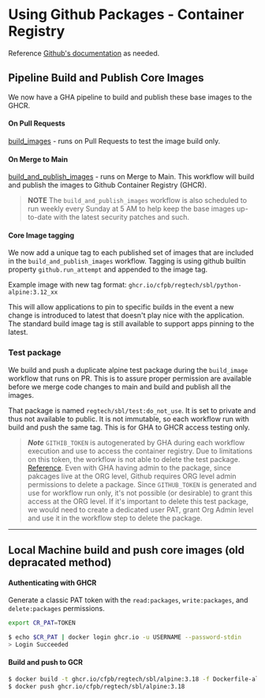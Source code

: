 # Using Github Packages - Container Registry

Reference [Github's documentation](https://docs.github.com/en/packages/working-with-a-github-packages-registry/working-with-the-container-registry) as needed.


## Pipeline Build and Publish Core Images
We now have a GHA pipeline to build and publish these base images to the GHCR.

#### On Pull Requests
[build_images](../.github/workflows/build_images.yml) - runs on Pull Requests to test the image build only.

#### On Merge to Main
[build_and_publish_images](../.github/workflows/build_and_publish_images.yml) - runs on Merge to Main. This workflow will build and publish the images to Github Container Registry (GHCR).

> **NOTE** The `build_and_publish_images` workflow is also scheduled to run weekly every Sunday at 5 AM to help keep the base images up-to-date with the latest security patches and such.

#### Core Image tagging
We now add a unique tag to each published set of images that are included in the `build_and_publish_images` workflow.
Tagging is using github builtin property `github.run_attempt` and appended to the image tag.

Example image with new tag format: `ghcr.io/cfpb/regtech/sbl/python-alpine:3.12_xx`

This will allow applications to pin to specific builds in the event a new change is introduced to latest that doesn't play nice with the application.
The standard build image tag is still available to support apps pinning to the latest.

### Test package
We build and push a duplicate alpine test package during the `build_image` workflow that runs on PR. This is to assure proper permission are available before we merge code changes to main and build and publish all the images.

That package is named `regtech/sbl/test:do_not_use`. It is set to private and thus not available to public.
It is not immutable, so each workflow run with build and push the same tag. This is for GHA to GHCR access testing only.

> ***Note*** `GITHIB_TOKEN` is autogenerated by GHA during each workflow execution and use to access the container registry. Due to limitations on this token, the workflow is not able to delete the test package. [Reference](https://docs.github.com/en/rest/packages/packages?apiVersion=2022-11-28#delete-a-package-for-an-organization). Even with GHA having admin to the package, since pakcages live at the ORG level, Github requires ORG level admin permissions to delete a package. Since `GITHUB_TOKEN` is generated and use for workflow run only, it's not possible (or desirable) to grant this access at the ORG level.
> If it's important to delete this test package, we would need to create a dedicated user PAT, grant Org Admin level and use it in the workflow step to delete the package.

---

## Local Machine build and push core images (old depracated method)

#### Authenticating with GHCR

Generate a classic PAT token with the `read:packages`, `write:packages`, and `delete:packages` permissions.

```bash
export CR_PAT=TOKEN

$ echo $CR_PAT | docker login ghcr.io -u USERNAME --password-stdin
> Login Succeeded
```

#### Build and push to GCR

```bash
$ docker build -t ghcr.io/cfpb/regtech/sbl/alpine:3.18 -f Dockerfile-alpine .
$ docker push ghcr.io/cfpb/regtech/sbl/alpine:3.18
```

